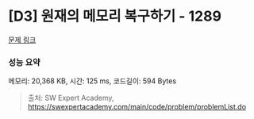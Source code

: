 # [D3] 원재의 메모리 복구하기 - 1289 

[문제 링크](https://swexpertacademy.com/main/code/problem/problemDetail.do?contestProbId=AV19AcoKI9sCFAZN) 

### 성능 요약

메모리: 20,368 KB, 시간: 125 ms, 코드길이: 594 Bytes



> 출처: SW Expert Academy, https://swexpertacademy.com/main/code/problem/problemList.do